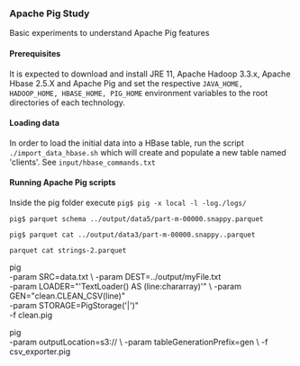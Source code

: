 ### Apache Pig Study
 
Basic experiments to understand Apache Pig features

#### Prerequisites
It is expected to download and install JRE 11, Apache Hadoop 3.3.x, Apache Hbase 2.5.X and Apache Pig and set the respective `JAVA_HOME, HADOOP_HOME, HBASE_HOME, PIG_HOME` environment variables to the root directories of each technology.


#### Loading data

In order to load the initial data into a HBase table, run the script `./import_data_hbase.sh` which will create and populate a new table named 'clients'. See `input/hbase_commands.txt`


#### Running Apache Pig scripts
Inside the pig folder execute
`pig$ pig -x local -l -log./logs/ `


`pig$ parquet schema ../output/data5/part-m-00000.snappy.parquet`

`pig$ parquet cat ../output/data3/part-m-00000.snappy..parquet`


`parquet cat strings-2.parquet `
 

 pig \
 -param SRC=data.txt  \ 
 -param DEST=../output/myFile.txt  \
 -param LOADER="'TextLoader() AS (line:chararray)'"  \ 
 -param GEN="clean.CLEAN_CSV(line)"  \
 -param STORAGE=PigStorage('|')"  \
 -f clean.pig


pig \
    -param outputLocation=s3://  \ 
    -param tableGenerationPrefix=gen  \ 
    -f csv_exporter.pig